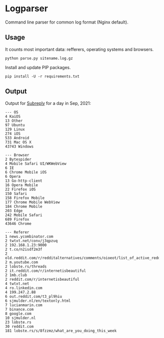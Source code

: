 # Logparser

Command line parser for common log format (Nginx default).

## Usage

It counts most important data: refferers, operating systems and browsers.

```shell
python parse.py sitename.log.gz
```

Install and update PIP packages.

```shell
pip install -U -r requirements.txt
```

## Output

Output for [Subreply](https://subreply.com/) for a day in Sep, 2021:

```shell
--- OS
4 KaiOS
13 Other
97 Ubuntu
129 Linux
274 iOS
533 Android
731 Mac OS X
43743 Windows

--- Browser
2 Bytespider
4 Mobile Safari UI/WKWebView
6 IE
6 Chrome Mobile iOS
6 Opera
13 Go-http-client
16 Opera Mobile
22 Firefox iOS
150 Safari
158 Firefox Mobile
177 Chrome Mobile WebView
184 Chrome Mobile
203 Edge
242 Mobile Safari
689 Firefox
43646 Chrome

--- Referer
1 news.ycombinator.com
2 twtxt.net/conv/j3qpzuq
2 192.168.1.23:9000
2 t.co/n2isdf2m3f
2 old.reddit.com/r/redditalternatives/comments/oioeot/list_of_active_reddit_alternatives_v7
2 m.youtube.com
2 lobste.rs/threads
2 it.reddit.com/r/internetisbeautiful
2 1mb.club
2 reddit.com/r/internetisbeautiful
4 twtxt.net
4 ro.linkedin.com
4 199.247.2.88
6 out.reddit.com/t3_pl9hiu
6 sjmulder.nl/en/textonly.html
7 lucianmarin.com
7 binance.com
8 google.com
10 sjmulder.nl
23 lobste.rs
30 reddit.com
181 lobste.rs/s/8fzzmz/what_are_you_doing_this_week
```
